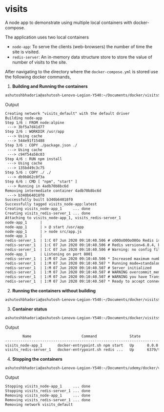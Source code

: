 # visits

A node app to demonstrate using multiple local containers with docker-compose.

The application uses two local containers

- `node-app`: To serve the clients (web-browsers) the number of time the site is visited.
- `redis-server`: An in-memory data structure store to store the value of number of visits to the site.

After navigating to the directory where the `docker-compose.yml` is stored use the following docker commands,

1. **Building and Running the containers**

```txt
ashutoshbhadoria@ashutosh-Lenovo-Legion-Y540:~/Documents/docker/visits$ docker-compose up --build
```

Output

```txt
Creating network "visits_default" with the default driver
Building node-app
Step 1/6 : FROM node:alpine
 ---> 3bf5a7d41d77
Step 2/6 : WORKDIR /usr/app
 ---> Using cache
 ---> 544e91f15488
Step 3/6 : COPY ./package.json ./
 ---> Using cache
 ---> c94f54a58c03
Step 4/6 : RUN npm install
 ---> Using cache
 ---> 135bd49c3c75
Step 5/6 : COPY ./ ./
 ---> db9b862c0f3a
Step 6/6 : CMD [ "npm", "start" ]
 ---> Running in 4adb70b8bc6d
Removing intermediate container 4adb70b8bc6d
 ---> b340b64018f0
Successfully built b340b64018f0
Successfully tagged visits_node-app:latest
Creating visits_node-app_1     ... done
Creating visits_redis-server_1 ... done
Attaching to visits_node-app_1, visits_redis-server_1
node-app_1      | 
node-app_1      | > @ start /usr/app
node-app_1      | > node src/app.js
node-app_1      | 
redis-server_1  | 1:C 07 Jun 2020 09:10:40.506 # oO0OoO0OoO0Oo Redis is starting oO0OoO0OoO0Oo
redis-server_1  | 1:C 07 Jun 2020 09:10:40.506 # Redis version=6.0.4, bits=64, commit=00000000, modified=0, pid=1, just started
redis-server_1  | 1:C 07 Jun 2020 09:10:40.506 # Warning: no config file specified, using the default config. In order to specify a config file use redis-server /path/to/redis.conf
node-app_1      | Listening on port 8001
redis-server_1  | 1:M 07 Jun 2020 09:10:40.506 * Increased maximum number of open files to 10032 (it was originally set to 1024).
redis-server_1  | 1:M 07 Jun 2020 09:10:40.507 * Running mode=standalone, port=6379.
redis-server_1  | 1:M 07 Jun 2020 09:10:40.507 # Server initialized
redis-server_1  | 1:M 07 Jun 2020 09:10:40.507 # WARNING overcommit_memory is set to 0! Background save may fail under low memory condition. To fix this issue add 'vm.overcommit_memory = 1' to /etc/sysctl.conf and then reboot or run the command 'sysctl vm.overcommit_memory=1' for this to take effect.
redis-server_1  | 1:M 07 Jun 2020 09:10:40.507 # WARNING you have Transparent Huge Pages (THP) support enabled in your kernel. This will create latency and memory usage issues with Redis. To fix this issue run the command 'echo never > /sys/kernel/mm/transparent_hugepage/enabled' as root, and add it to your /etc/rc.local in order to retain the setting after a reboot. Redis must be restarted after THP is disabled.
redis-server_1  | 1:M 07 Jun 2020 09:10:40.507 * Ready to accept connections
```

2. **Running the containers without building**

```txt
ashutoshbhadoria@ashutosh-Lenovo-Legion-Y540:~/Documents/docker/visits$ docker-compose up
```

3. **Container status**

```txt
ashutoshbhadoria@ashutosh-Lenovo-Legion-Y540:~/Documents/docker/visits$ docker-compose ps
```

Output

```txt
        Name                       Command               State           Ports         
---------------------------------------------------------------------------------------
visits_node-app_1       docker-entrypoint.sh npm start   Up      0.0.0.0:8001->8001/tcp
visits_redis-server_1   docker-entrypoint.sh redis ...   Up      6379/tcp 
```

4. **Stopping the containers**

```txt
ashutoshbhadoria@ashutosh-Lenovo-Legion-Y540:~/Documents/udemy/docker/visits$ docker-compose down
```

Output

```txt
Stopping visits_node-app_1     ... done
Stopping visits_redis-server_1 ... done
Removing visits_node-app_1     ... done
Removing visits_redis-server_1 ... done
Removing network visits_default
```
